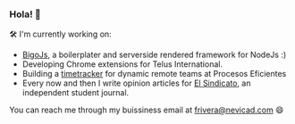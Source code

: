 ### Hola! 👋
🛠 I'm currently working on: 
- [BigoJs](https://github.com/fabrv/bigojs), a boilerplater and serverside rendered framework for NodeJs :)
- Developing Chrome extensions for Telus International.
- Building a [timetracker](https://github.com/procesoseficientes/work-timetracker) for dynamic remote teams at Procesos Eficientes
- Every now and then I write opinion articles for [El Sindicato](https://github.com/nevicad/sindicato-ufm), an independent student journal.

You can reach me through my buissiness email at frivera@nevicad.com 😄
<!--
**fabrv/fabrv** is a ✨ _special_ ✨ repository because its `README.md` (this file) appears on your GitHub profile.

Here are some ideas to get you started:

- 🔭 I’m currently working on ...
- 🌱 I’m currently learning ...
- 👯 I’m looking to collaborate on ...
- 🤔 I’m looking for help with ...
- 💬 Ask me about ...
- 📫 How to reach me: ...
- 😄 Pronouns: ...
- ⚡ Fun fact: ...
-->
